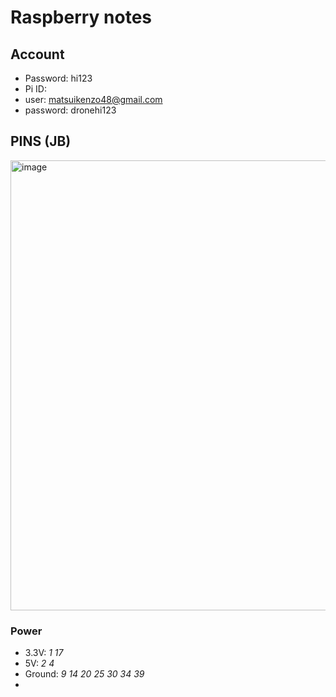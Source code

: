# Raspberry notes

## Account

- Password: hi123
- Pi ID: 
 - user: matsuikenzo48@gmail.com
 - password: dronehi123

## PINS (JB)
<img width="1280" height="720" alt="image" src="https://github.com/user-attachments/assets/b750b6a1-6c5a-48ad-b2e8-428c6e39261c" />


### Power
- 3.3V: *1  17*
- 5V: *2  4*
- Ground: *9  14  20  25  30  34  39*
- 





